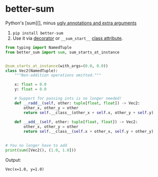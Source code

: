 # better-sum

[decorator]: usage.md#decorator
[class attribute]: usage.md#class-attribute

Python's [sum][], minus [ugly annotations and extra arguments](why.md)

1. `pip install better-sum`
2. Use it via [decorator][] or `__sum_start__` [class attribute][].


```python
from typing import NamedTuple
from better_sum import sum, sum_starts_at_instance


@sum_starts_at_instance(with_args=(0.0, 0.0))
class Vec2(NamedTuple):
    """Non-addition operations omitted."""

    x: float = 0.0
    y: float = 0.0

    # Support for passing ints is no longer needed!
    def __radd__(self, other: tuple[float, float]) -> Vec2:
        other_x, other_y = other
        return self.__class__(other_x + self.x, other_y + self.y)
   
    def __add__(self, other: tuple[float, float]) -> Vec2:
        other_x, other_y = other
        return self.__class__(self.x + other_x, self.y + other_y)
    

# You no longer have to add 
print(sum([Vec2(), (1.0, 1.0]))
```

Output:
```
Vec(x=1.0, y=1.0)
```
